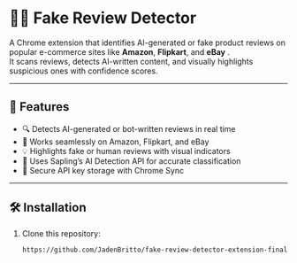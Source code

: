 # 🕵️‍♂️ Fake Review Detector

A Chrome extension that identifies AI-generated or fake product reviews on popular e-commerce sites like **Amazon**, **Flipkart**, and **eBay** .  
It scans reviews, detects AI-written content, and visually highlights suspicious ones with confidence scores.

---

## 🚀 Features
- 🔍 Detects AI-generated or bot-written reviews in real time  
- 🧩 Works seamlessly on Amazon, Flipkart, and eBay  
- 💡 Highlights fake or human reviews with visual indicators  
- 🧠 Uses Sapling’s AI Detection API for accurate classification  
- 💾 Secure API key storage with Chrome Sync  

---

## 🛠️ Installation
1. Clone this repository:
   ```bash
   https://github.com/JadenBritto/fake-review-detector-extension-final.git

